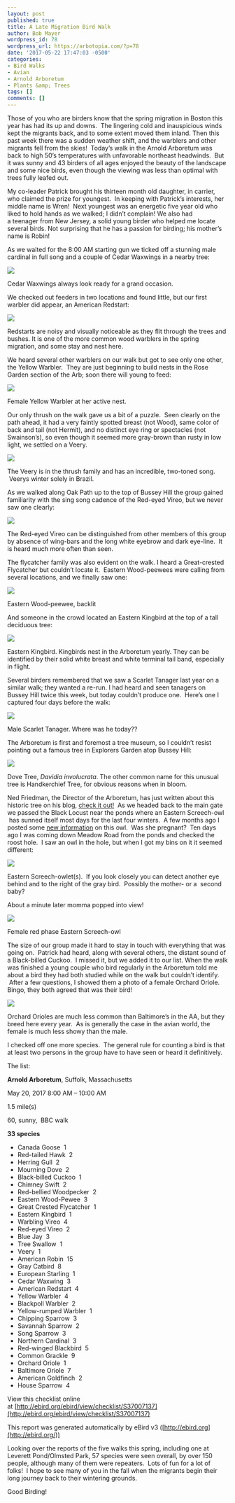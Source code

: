 ```yaml
---
layout: post
published: true
title: A Late Migration Bird Walk
author: Bob Mayer
wordpress_id: 78
wordpress_url: https://arbotopia.com/?p=78
date: '2017-05-22 17:47:03 -0500'
categories:
- Bird Walks
- Avian
- Arnold Arboretum
- Plants &amp; Trees
tags: []
comments: []
---
```


Those of you who are birders know that the spring migration in Boston this year has had its up and downs.  The lingering cold and inauspicious winds kept the migrants back, and to some extent moved them inland. Then this past week there was a sudden weather shift, and the warblers and other migrants fell from the skies!  Today’s walk in the Arnold Arboretum was back to high 50’s temperatures with unfavorable northeast headwinds.  But it was sunny and 43 birders of all ages enjoyed the beauty of the landscape and some nice birds, even though the viewing was less than optimal with trees fully leafed out.

My co-leader Patrick brought his thirteen month old daughter, in carrier, who claimed the prize for youngest.  In keeping with Patrick’s interests, her middle name is Wren!  Next youngest was an energetic five year old who liked to hold hands as we walked; I didn’t complain! We also had a teenager from New Jersey, a solid young birder who helped me locate several birds. Not surprising that he has a passion for birding; his mother’s name is Robin!

As we waited for the 8:00 AM starting gun we ticked off a stunning male cardinal in full song and a couple of Cedar Waxwings in a nearby tree:

![](/images/2018/11/P1170768.jpg)

Cedar Waxwings always look ready for a grand occasion.

We checked out feeders in two locations and found little, but our first warbler did appear, an American Redstart:

![](/images/2018/11/P1160184.jpg)

Redstarts are noisy and visually noticeable as they flit through the trees and bushes. It is one of the more common wood warblers in the spring migration, and some stay and nest here.

We heard several other warblers on our walk but got to see only one other, the Yellow Warbler.  They are just beginning to build nests in the Rose Garden section of the Arb; soon there will young to feed:

![](/images/2018/11/P1060023.jpg)

Female Yellow Warbler at her active nest.

Our only thrush on the walk gave us a bit of a puzzle.  Seen clearly on the path ahead, it had a very faintly spotted breast (not Wood), same color of back and tail (not Hermit), and no distinct eye ring or spectacles (not Swainson’s), so even though it seemed more gray-brown than rusty in low light, we settled on a Veery.

![](/images/2018/11/P1120450.jpg)

The Veery is in the thrush family and has an incredible, two-toned song.  Veerys winter solely in Brazil.

As we walked along Oak Path up to the top of Bussey Hill the group gained familiarity with the sing song cadence of the Red-eyed Vireo, but we never saw one clearly:

![](/images/2018/11/P1010954.jpg)

The Red-eyed Vireo can be distinguished from other members of this group by absence of wing-bars and the long white eyebrow and dark eye-line.  It is heard much more often than seen.

The flycatcher family was also evident on the walk. I heard a Great-crested Flycatcher but couldn’t locate it.  Eastern Wood-peewees were calling from several locations, and we finally saw one:

![](/images/2018/11/P1090421.jpg)

Eastern Wood-peewee, backlit

And someone in the crowd located an Eastern Kingbird at the top of a tall deciduous tree:

![](/images/2018/11/P1240130.jpg)

Eastern Kingbird. Kingbirds nest in the Arboretum yearly. They can be identified by their solid white breast and white terminal tail band, especially in flight.

Several birders remembered that we saw a Scarlet Tanager last year on a similar walk; they wanted a re-run. I had heard and seen tanagers on Bussey Hill twice this week, but today couldn’t produce one.  Here’s one I captured four days before the walk:

![](/images/2018/11/P1160191.jpg)

Male Scarlet Tanager. Where was he today??

The Arboretum is first and foremost a tree museum, so I couldn’t resist pointing out a famous tree in Explorers Garden atop Bussey Hill:

![](/images/2018/11/P1160208.jpg)

Dove Tree, _Davidia involucrata_. The other common name for this unusual tree is Handkerchief Tree, for obvious reasons when in bloom.

Ned Friedman, the Director of the Arboretum, has just written about this historic tree on his blog, [check it out!](https://www.arboretum.harvard.edu/dove-tree-takes-wing-2/)  As we headed back to the main gate we passed the Black Locust near the ponds where an Eastern Screech-owl  has sunned itself most days for the last four winters.  A few months ago I posted some [new information](http://www.arbotopia.com/spring-kickoff/) on this owl.  Was she pregnant?  Ten days ago I was coming down Meadow Road from the ponds and checked the roost hole.  I saw an owl in the hole, but when I got my bins on it it seemed different:

![](/images/2018/11/P1160121.jpg)

Eastern Screech-owlet(s).  If you look closely you can detect another eye behind and to the right of the gray bird.  Possibly the mother- or a  second baby?

About a minute later momma popped into view!

![](/images/2018/11/P1150529.jpg)

Female red phase Eastern Screech-owl

The size of our group made it hard to stay in touch with everything that was going on.  Patrick had heard, along with several others, the distant sound of a Black-billed Cuckoo.  I missed it, but we added it to our list. When the walk was finished a young couple who bird regularly in the Arboretum told me about a bird they had both studied while on the walk but couldn’t identify.  After a few questions, I showed them a photo of a female Orchard Oriole. Bingo, they both agreed that was their bird!

![](/images/2018/11/P1100264.jpg)

Orchard Orioles are much less common than Baltimore’s in the AA, but they breed here every year.  As is generally the case in the avian world, the female is much less showy than the male.

I checked off one more species.  The general rule for counting a bird is that at least two persons in the group have to have seen or heard it definitively.

The list:

**Arnold Arboretum**, Suffolk, Massachusetts

May 20, 2017 8:00 AM – 10:00 AM

1.5 mile(s)

60, sunny,  BBC walk

**33 species**

*   Canada Goose  1
*   Red-tailed Hawk  2
*   Herring Gull  2
*   Mourning Dove  2
*   Black-billed Cuckoo  1    
*   Chimney Swift  2
*   Red-bellied Woodpecker  2
*   Eastern Wood-Pewee  3
*   Great Crested Flycatcher  1
*   Eastern Kingbird  1
*   Warbling Vireo  4
*   Red-eyed Vireo  2
*   Blue Jay  3
*   Tree Swallow  1
*   Veery  1
*   American Robin  15
*   Gray Catbird  8
*   European Starling  1
*   Cedar Waxwing  3
*   American Redstart  4
*   Yellow Warbler  4
*   Blackpoll Warbler  2
*   Yellow-rumped Warbler  1
*   Chipping Sparrow  3
*   Savannah Sparrow  2
*   Song Sparrow  3
*   Northern Cardinal  3
*   Red-winged Blackbird  5
*   Common Grackle  9
*   Orchard Oriole  1
*   Baltimore Oriole  7
*   American Goldfinch  2
*   House Sparrow  4

View this checklist online at [http://ebird.org/ebird/view/checklist/S37007137](http://ebird.org/ebird/view/checklist/S37007137)

This report was generated automatically by eBird v3 ([http://ebird.org](http://ebird.org/))

Looking over the reports of the five walks this spring, including one at Leverett Pond/Olmsted Park, 57 species were seen overall, by over 150 people, although many of them were repeaters.  Lots of fun for a lot of folks!  I hope to see many of you in the fall when the migrants begin their long journey back to their wintering grounds.

Good Birding!
